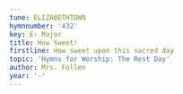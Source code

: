 ```yaml
---
tune: ELIZABETHTOWN
hymnnumber: '432'
key: E♭ Major
title: How Sweet!
firstline: How sweet upon this sacred day
topic: 'Hymns for Worship: The Rest Day'
author: Mrs. Follen
year: '-'
---
```

